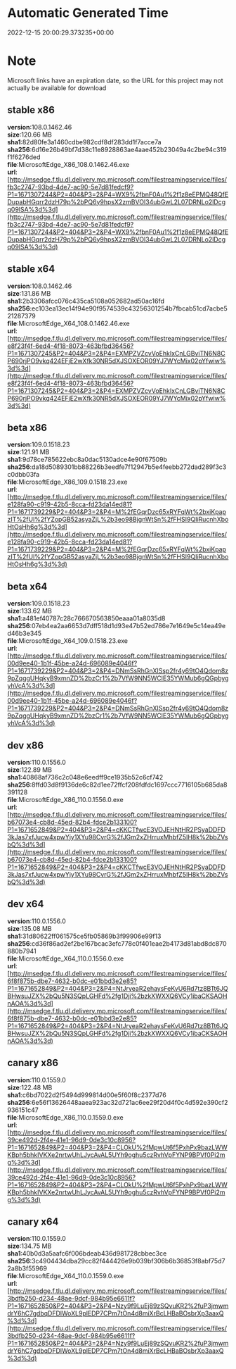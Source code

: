 # Automatic Generated Time
2022-12-15 20:00:29.373235+00:00

# Note
Microsoft links have an expiration date, so the URL for this project may not actually be available for download

## stable x86
**version**:108.0.1462.46  
**size**:120.66 MB  
**sha1**:82d80fe3a1460cdbe982cdf8df283dd1f7acce7a  
**sha256**:6d16e26b49bf7d38c11e8928863ae4aae452b23049a4c2be94c319f1f6276ded  
**file**:MicrosoftEdge_X86_108.0.1462.46.exe  
**url**:[http://msedge.f.tlu.dl.delivery.mp.microsoft.com/filestreamingservice/files/fb3c2747-93bd-4de7-ac90-5e7d81fedcf9?P1=1671307244&P2=404&P3=2&P4=WX9%2fbnF0Au1%2f1z8eEPMQ48QfEDupabHGqrr2dzH79p%2bPQ6y9hpsX2zmBVOI34ubGwL2L07DRNLo2lDcgq09lSA%3d%3d](http://msedge.f.tlu.dl.delivery.mp.microsoft.com/filestreamingservice/files/fb3c2747-93bd-4de7-ac90-5e7d81fedcf9?P1=1671307244&P2=404&P3=2&P4=WX9%2fbnF0Au1%2f1z8eEPMQ48QfEDupabHGqrr2dzH79p%2bPQ6y9hpsX2zmBVOI34ubGwL2L07DRNLo2lDcgq09lSA%3d%3d)  

## stable x64
**version**:108.0.1462.46  
**size**:131.86 MB  
**sha1**:2b3306afcc076c435ca5108a052682ad50ac16fd  
**sha256**:ec103ea13ec14f94e90f9574539c43256301254b7fbcab51cd7acbe521287379  
**file**:MicrosoftEdge_X64_108.0.1462.46.exe  
**url**:[http://msedge.f.tlu.dl.delivery.mp.microsoft.com/filestreamingservice/files/e8f23f4f-6ed4-4f18-8073-463bfbd36456?P1=1671307245&P2=404&P3=2&P4=EXMPZVZcvVoEhkIxCnLGBviTN6N8CP690rjPO9vkq424EFjE2wXfk30NR5dXJSOXEOR09YJ7WYcMix02pYfwiw%3d%3d](http://msedge.f.tlu.dl.delivery.mp.microsoft.com/filestreamingservice/files/e8f23f4f-6ed4-4f18-8073-463bfbd36456?P1=1671307245&P2=404&P3=2&P4=EXMPZVZcvVoEhkIxCnLGBviTN6N8CP690rjPO9vkq424EFjE2wXfk30NR5dXJSOXEOR09YJ7WYcMix02pYfwiw%3d%3d)  

## beta x86
**version**:109.0.1518.23  
**size**:121.91 MB  
**sha1**:9d78ce785622ebc8a0dac5130adce4e90f67509b  
**sha256**:da18d5089301bb88226b3eedfe7f12947b5e4feebb272dad289f3c3c0dbb03fa  
**file**:MicrosoftEdge_X86_109.0.1518.23.exe  
**url**:[http://msedge.f.tlu.dl.delivery.mp.microsoft.com/filestreamingservice/files/e128fa90-c919-42b5-8cca-fd23da14ed81?P1=1671739229&P2=404&P3=2&P4=M%2fEGqrDzc65xRYFqWt%2bxiKpapzIT%2fUl%2fYZopGB52asyaZjL%2b3eo98BjgnWtSn%2fFHSI9QIiRucnhXboHtOsHh6g%3d%3d](http://msedge.f.tlu.dl.delivery.mp.microsoft.com/filestreamingservice/files/e128fa90-c919-42b5-8cca-fd23da14ed81?P1=1671739229&P2=404&P3=2&P4=M%2fEGqrDzc65xRYFqWt%2bxiKpapzIT%2fUl%2fYZopGB52asyaZjL%2b3eo98BjgnWtSn%2fFHSI9QIiRucnhXboHtOsHh6g%3d%3d)  

## beta x64
**version**:109.0.1518.23  
**size**:133.62 MB  
**sha1**:a481ef40787c28c766670563850eaaa01a8035d8  
**sha256**:07eb4ea2aa6653d7dff518d1d93e47b52ed786e7e1649e5c14ea49ed46b3e345  
**file**:MicrosoftEdge_X64_109.0.1518.23.exe  
**url**:[http://msedge.f.tlu.dl.delivery.mp.microsoft.com/filestreamingservice/files/00d9ee40-1b1f-45be-a24d-696089e4046f?P1=1671739229&P2=404&P3=2&P4=DNmSsRhGnXlSsp2fr4y69tO4Qdom8z9pZqggUHqkyB9xmnZD%2bzCr1%2b7VfW9NN5WClE35YWMub6gQGpbygyhVcA%3d%3d](http://msedge.f.tlu.dl.delivery.mp.microsoft.com/filestreamingservice/files/00d9ee40-1b1f-45be-a24d-696089e4046f?P1=1671739229&P2=404&P3=2&P4=DNmSsRhGnXlSsp2fr4y69tO4Qdom8z9pZqggUHqkyB9xmnZD%2bzCr1%2b7VfW9NN5WClE35YWMub6gQGpbygyhVcA%3d%3d)  

## dev x86
**version**:110.0.1556.0  
**size**:122.89 MB  
**sha1**:40868af736c2c048e6eedff9ce1935b52c6cf742  
**sha256**:8ffd03d8f9136de6c82d1ee72ffcf208fdfdc1697ccc7716105b685da8391128  
**file**:MicrosoftEdge_X86_110.0.1556.0.exe  
**url**:[http://msedge.f.tlu.dl.delivery.mp.microsoft.com/filestreamingservice/files/b67073e4-cb8d-45ed-82b4-fdce2b133100?P1=1671652849&P2=404&P3=2&P4=cKKCTfwcE3VOJEHNtHR2PSyaDDFD3kJas7xfJucw4xpwYjy1XYu98CvrG%2fJGm2xZHrruxMhbfZ5IH8k%2bbZVsbQ%3d%3d](http://msedge.f.tlu.dl.delivery.mp.microsoft.com/filestreamingservice/files/b67073e4-cb8d-45ed-82b4-fdce2b133100?P1=1671652849&P2=404&P3=2&P4=cKKCTfwcE3VOJEHNtHR2PSyaDDFD3kJas7xfJucw4xpwYjy1XYu98CvrG%2fJGm2xZHrruxMhbfZ5IH8k%2bbZVsbQ%3d%3d)  

## dev x64
**version**:110.0.1556.0  
**size**:135.08 MB  
**sha1**:31d80622ff061575ce5fb05869b3f99906e99f13  
**sha256**:cd36f86ad2ef2be167bcac3efc778c0f401eae2b4173d81abd8dc870880b7941  
**file**:MicrosoftEdge_X64_110.0.1556.0.exe  
**url**:[http://msedge.f.tlu.dl.delivery.mp.microsoft.com/filestreamingservice/files/6f8f875b-dbe7-4632-b0dc-e01bbd3e2e85?P1=1671652849&P2=404&P3=2&P4=NtJryeaR2ehaysFeKvU6Rd7tz8BTt6JQBHwsuJZX%2bQu5N3SQpLGHFd%2fg1Dji%2bzkXWXXQ6VCy1ibaCKSAOHnAOA%3d%3d](http://msedge.f.tlu.dl.delivery.mp.microsoft.com/filestreamingservice/files/6f8f875b-dbe7-4632-b0dc-e01bbd3e2e85?P1=1671652849&P2=404&P3=2&P4=NtJryeaR2ehaysFeKvU6Rd7tz8BTt6JQBHwsuJZX%2bQu5N3SQpLGHFd%2fg1Dji%2bzkXWXXQ6VCy1ibaCKSAOHnAOA%3d%3d)  

## canary x86
**version**:110.0.1559.0  
**size**:122.48 MB  
**sha1**:c6bd7022d2f5494d999814d00e5f60f8c2377d76  
**sha256**:6e56f13626448aaea923ac32d721ac6ee29f20d4f0c4d592e390cf2936151c47  
**file**:MicrosoftEdge_X86_110.0.1559.0.exe  
**url**:[http://msedge.f.tlu.dl.delivery.mp.microsoft.com/filestreamingservice/files/39ce492d-2f4e-41e1-96d9-0de3c10c8956?P1=1671652849&P2=404&P3=2&P4=CLOkU%2fMpwUt6f5PxhPx9bazLWWKBph5bhkIVKXe2nrtwUhLJycAvAL5UYh9oghu5czRvhVpFYNP9BPVf0Pi2mg%3d%3d](http://msedge.f.tlu.dl.delivery.mp.microsoft.com/filestreamingservice/files/39ce492d-2f4e-41e1-96d9-0de3c10c8956?P1=1671652849&P2=404&P3=2&P4=CLOkU%2fMpwUt6f5PxhPx9bazLWWKBph5bhkIVKXe2nrtwUhLJycAvAL5UYh9oghu5czRvhVpFYNP9BPVf0Pi2mg%3d%3d)  

## canary x64
**version**:110.0.1559.0  
**size**:134.75 MB  
**sha1**:40b0d3a5aafc6f006bdeab436d981728cbbec3ce  
**sha256**:3c4904434dba29cc82f444426e9b039bf306b6b36853f8abf75d72a8b3f55969  
**file**:MicrosoftEdge_X64_110.0.1559.0.exe  
**url**:[http://msedge.f.tlu.dl.delivery.mp.microsoft.com/filestreamingservice/files/3bdfb250-d234-48ae-9dcf-984b95e6611f?P1=1671652850&P2=404&P3=2&P4=Nzy9f9LuEj89zSQvuKR2%2fuP3jmwmdrY6hC7gdbqDFDlWoXL9plEDP7CPm7tOn4d8miXrBcLHBaBOsbrXp3aaxQ%3d%3d](http://msedge.f.tlu.dl.delivery.mp.microsoft.com/filestreamingservice/files/3bdfb250-d234-48ae-9dcf-984b95e6611f?P1=1671652850&P2=404&P3=2&P4=Nzy9f9LuEj89zSQvuKR2%2fuP3jmwmdrY6hC7gdbqDFDlWoXL9plEDP7CPm7tOn4d8miXrBcLHBaBOsbrXp3aaxQ%3d%3d)  

